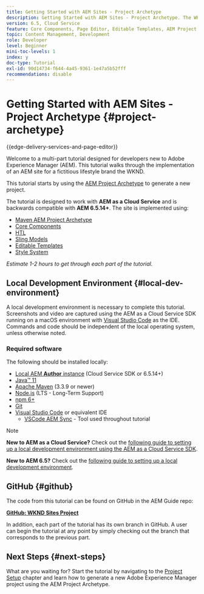 ```yaml
---
title: Getting Started with AEM Sites - Project Archetype
description: Getting Started with AEM Sites - Project Archetype. The WKND tutorial is a multi-part tutorial designed for developers new to Adobe Experience Manager. The tutorial walks through the implementation of an AEM site for a fictitious lifestyle brand, the WKND. The tutorial covers fundamental topics like project setup, maven archetypes, Core Components, Editable Templates, client libraries, and component development.
version: 6.5, Cloud Service
feature: Core Components, Page Editor, Editable Templates, AEM Project Archetype
topic: Content Management, Development
role: Developer
level: Beginner
mini-toc-levels: 1
index: y
doc-type: Tutorial
exl-id: 90d14734-f644-4a45-9361-1e47a5b52fff
recommendations: disable
---
```

# Getting Started with AEM Sites - Project Archetype {#project-archetype}

{{edge-delivery-services-and-page-editor}}

Welcome to a multi-part tutorial designed for developers new to Adobe Experience Manager (AEM). This tutorial walks through the implementation of an AEM site for a fictitious lifestyle brand the WKND.

This tutorial starts by using the [AEM Project Archetype](https://experienceleague.adobe.com/docs/experience-manager-core-components/using/developing/archetype/overview.html) to generate a new project.

The tutorial is designed to work with **AEM as a Cloud Service** and is backwards compatible with **AEM 6.5.14+**. The site is implemented using:

* [Maven AEM Project Archetype](https://experienceleague.adobe.com/docs/experience-manager-core-components/using/developing/archetype/overview.html)
* [Core Components](https://experienceleague.adobe.com/docs/experience-manager-core-components/using/introduction.html)
* [HTL](https://experienceleague.adobe.com/docs/experience-manager-htl/content/getting-started.html)
* [Sling Models](https://sling.apache.org/documentation/bundles/models.html)
* [Editable Templates](https://experienceleague.adobe.com/docs/experience-manager-learn/sites/page-authoring/template-editor-feature-video-use.html)
* [Style System](https://experienceleague.adobe.com/docs/experience-manager-learn/sites/page-authoring/style-system-feature-video-use.html)

*Estimate 1-2 hours to get through each part of the tutorial.*

## Local Development Environment {#local-dev-environment}

A local development environment is necessary to complete this tutorial. Screenshots and video are captured using the AEM as a Cloud Service SDK running on a macOS environment with [Visual Studio Code](https://code.visualstudio.com/) as the IDE. Commands and code should be independent of the local operating system, unless otherwise noted.

### Required software

The following should be installed locally:

* [Local AEM **Author** instance](https://experience.adobe.com/#/downloads) (Cloud Service SDK or 6.5.14+)
* [Java&trade; 11](https://downloads.experiencecloud.adobe.com/content/software-distribution/en/general.html)
* [Apache Maven](https://maven.apache.org/) (3.3.9 or newer)
* [Node.js](https://nodejs.org/en/) (LTS - Long-Term Support)
* [npm 6+](https://www.npmjs.com/)
* [Git](https://git-scm.com/)
* [Visual Studio Code](https://code.visualstudio.com/) or equivalent IDE
  * [VSCode AEM Sync](https://marketplace.visualstudio.com/items?itemName=yamato-ltd.vscode-aem-sync) - Tool used throughout tutorial

>[!NOTE]
>
> **New to AEM as a Cloud Service?** Check out the [following guide to setting up a local development environment using the AEM as a Cloud Service SDK](https://experienceleague.adobe.com/docs/experience-manager-learn/cloud-service/local-development-environment-set-up/overview.html).
>
> **New to AEM 6.5?** Check out the [following guide to setting up a local development environment](https://experienceleague.adobe.com/docs/experience-manager-learn/foundation/development/set-up-a-local-aem-development-environment.html).

## GitHub {#github}

The code from this tutorial can be found on GitHub in the AEM Guide repo:

**[GitHub: WKND Sites Project](https://github.com/adobe/aem-guides-wknd)**

In addition, each part of the tutorial has its own branch in GitHub. A user can begin the tutorial at any point by simply checking out the branch that corresponds to the previous part.

## Next Steps {#next-steps}

What are you waiting for? Start the tutorial by navigating to the [Project Setup](project-setup.md) chapter and learn how to generate a new Adobe Experience Manager project using the AEM Project Archetype.
